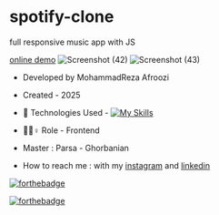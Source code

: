 # spotify-clone
full responsive music app with JS

[online demo](https://mohammadrezaafroozi.github.io/spotify-clone/)
![Screenshot (42)](https://github.com/user-attachments/assets/d0ce8302-c33c-44e0-ad9e-9cd8445af8a7)
![Screenshot (43)](https://github.com/user-attachments/assets/fa0ca0e0-1686-4ec5-9017-d0e67eb03be0)



- Developed by MohammadReza Afroozi
- Created - 2025
- 🤖 Technologies Used - [![My Skills](https://skillicons.dev/icons?i=js,html,css)](https://skillicons.dev)

- 🤖🤖♀️ Role - Frontend
- Master : Parsa - Ghorbanian
- How to reach me : with my
[instagram](https://www.instagram.com/afroozi_dev?igsh=MWNvODk2dGwwY29o) and
[linkedin](https://www.linkedin.com/in/mohammad-reza-afroozi)

[![forthebadge](https://forthebadge.com/images/featured/featured-built-with-love.svg)](https://forthebadge.com)

[![forthebadge](https://forthebadge.com/images/badges/made-with-javascript.svg)](https://forthebadge.com)
